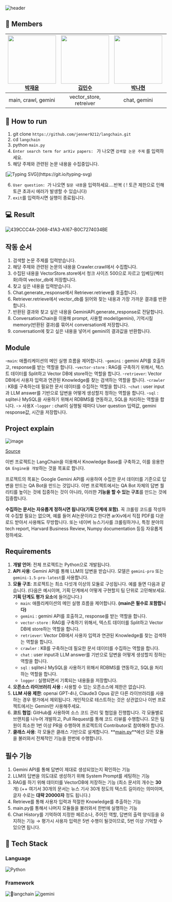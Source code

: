 ![header](https://capsule-render.vercel.app/api?type=waving&color=gradient&height=300&section=header&text=Team13)

## 👥 Members
| <img src="https://avatars.githubusercontent.com/jenner9212" width=150px><br />[박재윤](https://github.com/jenner9212) | <img src="https://avatars.githubusercontent.com/kimxminsu" width=150px><br />[김민수](https://github.com/kimxminsu) | <img src="https://avatars.githubusercontent.com/a-day-and-the-day" width=150px><br />[박나현](https://github.com/a-day-and-the-day) | <img src="https://avatars.githubusercontent.com/zuzizzuziz1" width=150px><br />[최승아](https://github.com/zuzizzuziz1]) | <img src="https://avatars.githubusercontent.com/00nam11" width=150px><br />[전영남](https://github.com/00nam11) |
|:--:|:--:|:--:|:--:|:--:|
|main, crawl, gemini|vector_store, retreiver|chat, gemini|logger|sql


## 👀 How to run

1. git clone `https://github.com/jenner9212/langchain.git`
2. cd `langchain`
3. python `main.py`
4. `Enter search term for arXiv papers: ` 가 나오면 `검색할 논문 주제` 를 입력하세요.
5. 해당 주제와 관련된 논문 내용을 수집중입니다.

[![Typing SVG](https://readme-typing-svg.demolab.com?font=Orbit&pause=1000&color=000000&center=true&vCenter=true&random=false&width=435&lines=Please+wait+...)](https://git.io/typing-svg)

6. `User question: `가 나오면 `질문 내용`을 입력하세요....반복 ( ! 토큰 제한으로 인해 토큰 초과시 에러가 발생할 수 있습니다)
7. `exit`를 입력하시면 실행이 종료됩니다.

## :computer: Result
![439CCC4A-2068-41A3-A167-B0C7274034BE](https://github.com/jenner9212/langchain/assets/35947676/332f57e6-fca4-4a25-b7d3-88afb175459a)

## 작동 순서
1. 검색할 논문 주제를 입력받습니다.
2. 해당 주제와 관련된 논문의 내용을 Crawler.crawl에서 수집합니다.
3. 수집된 내용을 VectorStore.store에서 청크 사이즈 500으로 자르고 임베딩(벡터화)하여 vector_db에 저장합니다.
4. 찾고 싶은 내용을 입력받습니다.
5. Chat.generate_response에서 Retriever.retrieve를 호출합니다.
6. Retriever.retrieve에서 vector_db를 읽어와 찾는 내용과 가장 가까운 결과를 반환합니다.
7. 반환된 결과와 찾고 싶은 내용을 GeminiAPI.generate_response로 전달합니다.
8. ConversationChain을 이용해 prompt, 사용할 model(gemini), 기억시킬 memory(반환된 결과)를 묶어서 conversation에 저장합니다.
9. conversation에 찾고 싶은 내용을 넣어서 gemini의 결과값을 반환합니다.

## Module
-`main`: 애플리케이션의 메인 실행 흐름을 제어합니다.
-`gemini` : gemini API를 호출하고, response를 받는 역할을 합니다.
-`vector-store` : RAG를 구축하기 위해서, 텍스트 데이터를 Split하고 Vector DB에 store하는 역할을 합니다.
-`retriever`: Vector DB에서 사용자 입력과 연관된 Knowledge를 찾는 검색하는 역할을 합니다.
-`crawler` : KB를 구축하는데 필요한 문서 데이터를 수집하는 역할을 합니다.
-`chat` : user input과 LLM answer를 기반으로 답변을 어떻게 생성할지 정하는 역할을 합니다.
-`sql` : sqlite나 MySQL을 사용하기 위해서 RDBMS를 연동하고, SQL을 처리하는 역할을 합니다. -> 사용X
-`logger` : chat이 실행될 때마다 User question 입력값, gemini response값, 시간을 저장합니다.

## Project explain
![image](https://github.com/jenner9212/langchain/assets/35947676/75a24a25-ab1f-4375-a67a-59b82ec9a2d0)

[Source](https://www.youtube.com/watch?v=tIU2tw3PMUE&t=13s)

  이번 프로젝트는 LangChain을 이용해서 Knowledge Base를 구축하고, 이를 응용한 `QA Engine을 개발`하는 것을 목표로 합니다.

  프로젝트의 목표는 Google Gemini API를 사용하여 수집한 문서 데이터를 기준으로 답변을 만드는 QA Bot을 만드는 것입니다. 이번 프로젝트에서는 QA Bot 자체의 답변 퀄리티를 높이는 것에 집중하는 것이 아니라, 이러한 **기능을 할 수 있는 구조**를 만드는 것에 집중합니다.

  **수집하는 문서는 자유롭게 정하시면 됩니다(기획 단계에 포함)**. 꼭 크롤링 코드를 작성하여 수집할 필요는 없으며, 예를 들어 AI논문이라고 한다면 arXiv에서 직접 PDF를 다운로드 받아서 사용해도 무방합니다. 또는 네이버 뉴스기사를 크롤링하거나, 특정 분야의 tech report, Harvard Business Review, Numpy documentation 등등 자유롭게 정하세요.

## Requirements
1. **개발 언어**: 전체 프로젝트는 Python으로 개발됩니다.
2. **API 사용**: Gemini API를 통해 LLM의 답변을 받습니다. 모델은 `gemini-pro` 또는 `gemini-1.5-pro-latest`를 사용합니다.
3. **모듈 구조**: 프로젝트는 최소 다섯개 이상의 모듈로 구성됩니다. 예를 들면 다음과 같습니다.
(다음은 예시이며, 기획 단계에서 어떻게 구현할지 팀 단위로 고민해보세요. **기획 단계도 평가 요소**에 들어갑니다.)
    - `main`: 애플리케이션의 메인 실행 흐름을 제어합니다. **(main은 필수로 포함합니다)**
    - `gemini` : gemini API를 호출하고, response를 받는 역할을 합니다.
    - `vector-store` : RAG를 구축하기 위해서, 텍스트 데이터를 Split하고 Vector DB에 store하는 역할을 합니다.
    - `retriever`: Vector DB에서 사용자 입력과 연관된 Knowledge를 찾는 검색하는 역할을 합니다.
    - `crawler` : KB를 구축하는데 필요한 문서 데이터를 수집하는 역할을 합니다.
    - `chat` : user input과 LLM answer를 기반으로 답변을 어떻게 생성할지 정하는 역할을 합니다.
    - `sql` : sqlite나 MySQL을 사용하기 위해서 RDBMS를 연동하고, SQL을 처리하는 역할을 합니다.
    - `logger` : 실행되면서 기록되는 내용들을 저장합니다.
4. **오픈소스 라이브러리 사용 :** 사용할 수 있는 오픈소스에 제한은 없습니다.
5. **LLM 사용 제한**: openai GPT-4나, Claude3 Opus 같은 다른 라이브러리를 사용하는 경우 평가에서 제외됩니다. 개인적으로 테스트하는 것은 상관없으나 이번 프로젝트에서는 Gemini만 사용해주세요.
6. **코드 협업**: GitHub를 사용하여 소스 코드 관리 및 협업을 진행합니다. 각 모듈별로 브랜치를 나누어 개발하고, Pull Request를 통해 코드 리뷰를 수행합니다. 모든 팀원이 최소한 1번 이상 PR을 수행하여 프로젝트의 Contributor로 참여해야 합니다.
7. **클래스 사용**: 각 모듈은 클래스 기반으로 설계합니다. **[main.py](http://main.py/)**에선 모든 모듈을 불러와서 전체적인 기능을 한번에 수행합니다.

## 필수 기능

1. Gemini API를 통해 답변이 제대로 생성되었는지 확인하는 기능
2. LLM의 답변을 의도대로 생성하기 위해 System Prompt를 세팅하는 기능
3. RAG를 하기 위해 데이터를 VectorDB에 저장하는 기능 (최소 문서의 개수는 **30**개)
(++ 여기서 30개의 문서는 뉴스 기사 30개 정도의 텍스트 길이라는 의미이며, 글자 수로는 **대략 20000자** 정도 됩니다.)
4. Retrieve를 통해 사용자 입력과 적절한 Knowledge를 추출하는 기능
5. main.py를 통해서 나머지 모듈들을 불러와서 한번에 실행하는 기능
6. Chat History를 기억하여 지정한 페르소나, 주어진 역할, 답변의 출력 양식등을 유지하는 기능
→ 평가시 사용자 입력은 5번 수행이 될것이므로, 5번 이상 기억할 수 있으면 됩니다.



## 🧱 Tech Stack

### Language
  <!--Python-->
  <img alt="Python" src ="https://img.shields.io/badge/Python-3776AB.svg?&style=for-the-badge&logo=Python&logoColor=white"/>

### Framework
  <!--Pandas-->
  <img alt="langchain" src ="https://img.shields.io/badge/langchain-83B81A?&style=for-the-badge&logo=langchain&logoColor=white"/>
  <!--Matplotlib-->
  <img alt="gemini" src ="https://img.shields.io/badge/googlegemini-8E75B2.svg?&style=for-the-badge&logo=googlegemini&logoColor=white"/>
